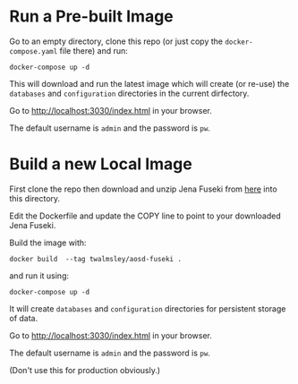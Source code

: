 # Run a Pre-built Image

Go to an empty directory, clone this repo (or just copy the `docker-compose.yaml` file there) and run:
```shell
docker-compose up -d
```

This will download and run the latest image which will create (or re-use) the `databases` and `configuration` directories in the current dirfectory.

Go to [http://localhost:3030/index.html](http://localhost:3030/index.html) in your browser. 

The default username is `admin` and the password is `pw`.

# Build a new Local Image

First clone the repo then download and unzip Jena Fuseki from [here](https://jena.apache.org/download/) into this directory.

Edit the Dockerfile and update the COPY line to point to your downloaded Jena Fuseki.

Build the image with:
```shell
docker build  --tag twalmsley/aosd-fuseki .
```

and run it using:

```shell
docker-compose up -d
```

It will create `databases` and `configuration` directories for persistent storage of data.

Go to [http://localhost:3030/index.html](http://localhost:3030/index.html) in your browser. 

The default username is `admin` and the password is `pw`.

(Don't use this for production obviously.)
